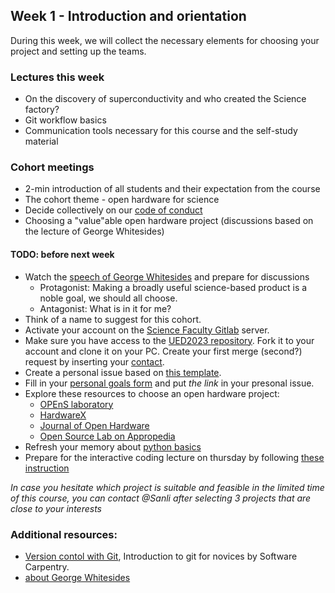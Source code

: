 ## Week 1 - Introduction and orientation

During this week, we will collect the necessary elements for choosing your project and setting up the teams.


### Lectures this week 
+ On the discovery of superconductivity and who created the Science factory?
+ Git workflow basics
+ Communication tools necessary for this course and the self-study material

### Cohort meetings 

+ 2-min introduction of all students and their expectation from the course
+ The cohort theme - open hardware for science
+ Decide collectively on our [code of conduct](./CODE_OF_CONDUCT_2022.md)
+ Choosing a "value"able open hardware project (discussions based on the lecture of George Whitesides)

#### TODO: before next week
+ Watch the [speech of George Whitesides](https://vimeo.com/96076471) and prepare for discussions
	- Protagonist: Making a broadly useful science-based product is a noble goal, we should all choose.
	- Antagonist: What is in it for me?
+ Think of a name to suggest for this cohort.
+ Activate your account on the [Science Faculty Gitlab](https://git.science.uu.nl) server.
+ Make sure you have access to the [UED2023 repository](https://git.science.uu.nl/ued2023/ued2023). Fork it to your account and clone it on your PC. Create your first merge (second?) request by inserting your [contact](./Contacts.md).
+ Create a personal issue based on [this template](./_Templates/progress_checklist_COPYtoISSUE.md).
+ Fill in your [personal goals form](./_Templates/personal_goals_STUDENTNAME.md) and put *the link* in your presonal issue.
+ Explore these resources to choose an open hardware project:
    - [OPEnS laboratory](https://github.com/OPEnSLab-OSU/OPEnS-Lab-Home/wiki)
	- [HardwareX](https://www.hardware-x.com)
	- [Journal of Open Hardware](https://openhardware.metajnl.com/)
	- [Open Source Lab on Appropedia](https://www.appropedia.org/Open-source_Lab)
+ Refresh your memory about [python basics](./lectures/homework/some_python_basics.py)
+ Prepare for the interactive coding lecture on thursday by following [these instruction](./lectures/homework/labphew_lecture_homework.md)	

*In case you hesitate which project is suitable and feasible in the limited time of this course, you can contact @Sanli after selecting 3 projects that are close to your interests*
	
	
### Additional resources:
+ [Version contol with Git](https://swcarpentry.github.io/git-novice/), Introduction to git for novices by Software Carpentry.
+ [about George Whitesides](https://en.wikipedia.org/wiki/George_M._Whitesides) 

